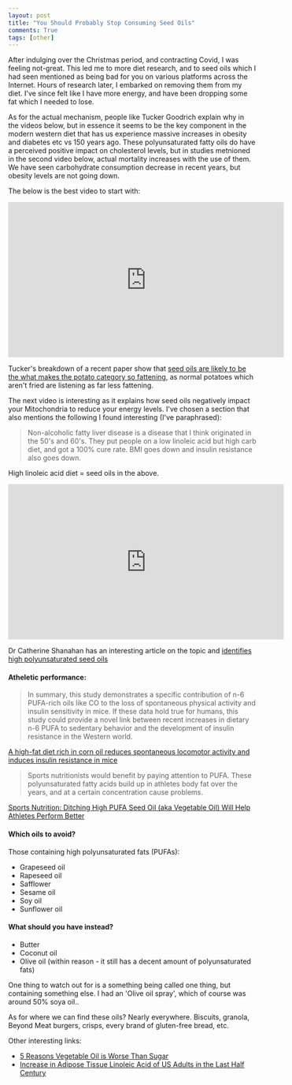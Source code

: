 ```yaml
---
layout: post
title: "You Should Probably Stop Consuming Seed Oils"
comments: True
tags: [other]
---
```


After indulging over the Christmas period, and contracting Covid, I was feeling not-great. This led me to more diet research, and to seed oils which I had seen mentioned as being bad for you on various platforms across the Internet. Hours of research later, I embarked on removing them from my diet. I've since felt like I have more energy, and have been dropping some fat which I needed to lose.

As for the actual mechanism, people like Tucker Goodrich explain why in the videos below, but in essence it seems to be the key component in the modern western diet that has us experience massive increases in obesity and diabetes etc vs 150 years ago. These polyunsaturated fatty oils do have a perceived positive impact on cholesterol levels, but in studies metnioned in the second video below, actual mortality increases with the use of them. We have seen carbohydrate consumption decrease in recent years, but obesity levels are not going down.


The below is the best video to start with:

<iframe width="560" height="315" src="https://www.youtube.com/embed/A472KZtxI5M" title="YouTube video player" frameborder="0" allow="accelerometer; autoplay; clipboard-write; encrypted-media; gyroscope; picture-in-picture" allowfullscreen></iframe>

Tucker's breakdown of a recent paper show that [seed oils are likely to be the what makes the potato category so fattening](https://yelling-stop.blogspot.com/2021/10/whats-most-fattening-food.html), as normal potatoes which aren't fried are listening as far less fattening.



The next video is interesting as it explains how seed oils negatively impact your Mitochondria to reduce your energy levels. I've chosen a section that also mentions the following I found interesting (I've paraphrased):

> Non-alcoholic fatty liver disease is a disease that I think originated in the 50's and 60's. They put people on a low linoleic acid but high carb diet, and got a 100% cure rate. BMI goes down and insulin resistance also goes down.

High linoleic acid diet = seed oils in the above.


<iframe width="560" height="315" src="https://www.youtube.com/embed/DyVwn0kRGJs?start=4517" title="YouTube video player" frameborder="0" allow="accelerometer; autoplay; clipboard-write; encrypted-media; gyroscope; picture-in-picture" allowfullscreen></iframe>



Dr Catherine Shanahan has an interesting article on the topic and [identifies high polyunsaturated seed oils](https://drcate.com/the-hateful-eight-enemy-fats-that-destroy-your-health/)

#### Atheletic performance:

> In summary, this study demonstrates a specific contribution of n-6 PUFA-rich oils like CO to the loss of spontaneous physical activity and insulin sensitivity in mice. If these data hold true for humans, this study could provide a novel link between recent increases in dietary n-6 PUFA to sedentary behavior and the development of insulin resistance in the Western world.

[A high-fat diet rich in corn oil reduces spontaneous locomotor activity and induces insulin resistance in mice](https://www.sciencedirect.com/science/article/abs/pii/S0955286314002472?via%3Dihub)


> Sports nutritionists would benefit by paying attention to PUFA. These polyunsaturated fatty acids build up in athletes body fat over the years, and at a certain concentration cause problems.

[Sports Nutrition: Ditching High PUFA Seed Oil (aka Vegetable Oil) Will Help Athletes Perform Better](https://www.youtube.com/watch?v=iky9iFpUAx4)


#### Which oils to avoid?
Those containing high polyunsaturated fats (PUFAs):
* Grapeseed oil
* Rapeseed oil
* Safflower
* Sesame oil
* Soy oil
* Sunflower oil


#### What should you have instead?
* Butter
* Coconut oil
* Olive oil (within reason - it still has a decent amount of polyunsaturated fats)

One thing to watch out for is a something being called one thing, but containing something else. I had an 'Olive oil spray', which of course was around 50% soya oil..

As for where we can find these oils? Nearly everywhere. Biscuits, granola, Beyond Meat burgers, crisps, every brand of gluten-free bread, etc.


Other interesting links:

* [5 Reasons Vegetable Oil is Worse Than Sugar](https://www.eatthis.com/vegetable-oil-dangers/)
* [Increase in Adipose Tissue Linoleic Acid of US Adults in the Last Half Century](https://academic.oup.com/advances/article/6/6/660/4555155)
